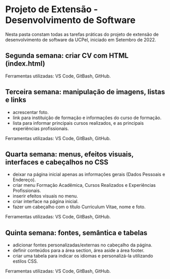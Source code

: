 # Projeto de Extensão - Desenvolvimento de Software

Nesta pasta constam todas as tarefas práticas do projeto de extensão de desenvolvimento de software da UCPel, iniciado em Setembro de 2022.

## Segunda semana: criar CV com HTML (index.html) 
Ferramentas utilizadas: VS Code, GitBash, GitHub.

## Terceira semana: manipulação de imagens, listas e links
- acrescentar foto.
- link para instituição de formação e informações do curso de formação.
- lista para informar principais cursos realizados, e as principais experiências profissionais.<br/>

Ferramentas utilizadas: VS Code, GitBash, GitHub.

## Quarta semana: menus, efeitos visuais, interfaces e cabeçalhos no CSS
- deixar na página inicial apenas as informações gerais (Dados Pessoais e Endereço).
- criar menu Formação Acadêmica, Cursos Realizados e Experiências Profissionais.
- inserir efeitos visuais no menu.
- criar interface na página inicial.
- fazer um cabeçalho com o título Curriculum Vitae, nome e foto.<br/>

Ferramentas utilizadas: VS Code, GitBash, GitHub.

## Quinta semana: fontes, semântica e tabelas
- adicionar fontes personalizadas/externas no cabeçalho da página.
- definir conteúdos para a área section, área aside a área footer.
- criar uma tabela para indicar os idiomas e personalizá-la utilizando estilos CSS.<br/>

Ferramentas utilizadas: VS Code, GitBash, GitHub.
